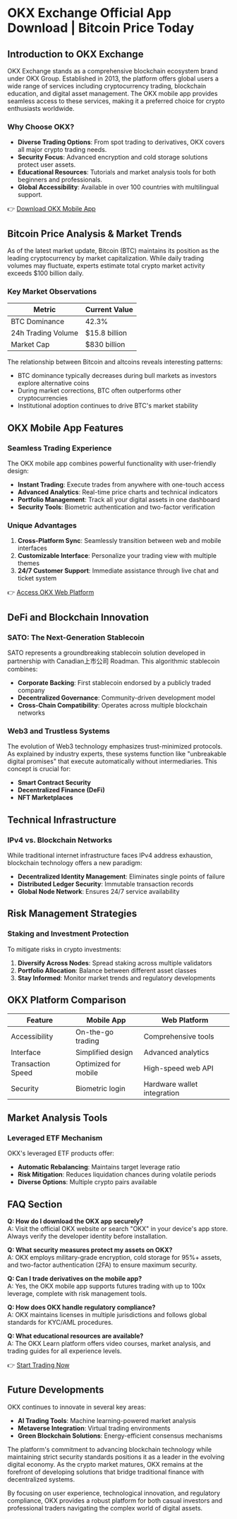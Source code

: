 # OKX Exchange Official App Download | Bitcoin Price Today

## Introduction to OKX Exchange

OKX Exchange stands as a comprehensive blockchain ecosystem brand under OKX Group. Established in 2013, the platform offers global users a wide range of services including cryptocurrency trading, blockchain education, and digital asset management. The OKX mobile app provides seamless access to these services, making it a preferred choice for crypto enthusiasts worldwide.

### Why Choose OKX?

- **Diverse Trading Options**: From spot trading to derivatives, OKX covers all major crypto trading needs.
- **Security Focus**: Advanced encryption and cold storage solutions protect user assets.
- **Educational Resources**: Tutorials and market analysis tools for both beginners and professionals.
- **Global Accessibility**: Available in over 100 countries with multilingual support.

👉 [Download OKX Mobile App](https://bit.ly/okx-bonus)

## Bitcoin Price Analysis & Market Trends

As of the latest market update, Bitcoin (BTC) maintains its position as the leading cryptocurrency by market capitalization. While daily trading volumes may fluctuate, experts estimate total crypto market activity exceeds $100 billion daily.

### Key Market Observations

| Metric                | Current Value       |
|-----------------------|---------------------|
| BTC Dominance         | 42.3%               |
| 24h Trading Volume    | $15.8 billion       |
| Market Cap            | $830 billion        |

The relationship between Bitcoin and altcoins reveals interesting patterns:
- BTC dominance typically decreases during bull markets as investors explore alternative coins
- During market corrections, BTC often outperforms other cryptocurrencies
- Institutional adoption continues to drive BTC's market stability

## OKX Mobile App Features

### Seamless Trading Experience

The OKX mobile app combines powerful functionality with user-friendly design:

- **Instant Trading**: Execute trades from anywhere with one-touch access
- **Advanced Analytics**: Real-time price charts and technical indicators
- **Portfolio Management**: Track all your digital assets in one dashboard
- **Security Tools**: Biometric authentication and two-factor verification

### Unique Advantages

1. **Cross-Platform Sync**: Seamlessly transition between web and mobile interfaces
2. **Customizable Interface**: Personalize your trading view with multiple themes
3. **24/7 Customer Support**: Immediate assistance through live chat and ticket system

👉 [Access OKX Web Platform](https://bit.ly/okx-bonus)

## DeFi and Blockchain Innovation

### SATO: The Next-Generation Stablecoin

SATO represents a groundbreaking stablecoin solution developed in partnership with Canadian上市公司 Roadman. This algorithmic stablecoin combines:
- **Corporate Backing**: First stablecoin endorsed by a publicly traded company
- **Decentralized Governance**: Community-driven development model
- **Cross-Chain Compatibility**: Operates across multiple blockchain networks

### Web3 and Trustless Systems

The evolution of Web3 technology emphasizes trust-minimized protocols. As explained by industry experts, these systems function like "unbreakable digital promises" that execute automatically without intermediaries. This concept is crucial for:
- **Smart Contract Security**
- **Decentralized Finance (DeFi)**
- **NFT Marketplaces**

## Technical Infrastructure

### IPv4 vs. Blockchain Networks

While traditional internet infrastructure faces IPv4 address exhaustion, blockchain technology offers a new paradigm:
- **Decentralized Identity Management**: Eliminates single points of failure
- **Distributed Ledger Security**: Immutable transaction records
- **Global Node Network**: Ensures 24/7 service availability

## Risk Management Strategies

### Staking and Investment Protection

To mitigate risks in crypto investments:
1. **Diversify Across Nodes**: Spread staking across multiple validators
2. **Portfolio Allocation**: Balance between different asset classes
3. **Stay Informed**: Monitor market trends and regulatory developments

## OKX Platform Comparison

| Feature             | Mobile App         | Web Platform       |
|---------------------|--------------------|--------------------|
| Accessibility       | On-the-go trading  | Comprehensive tools|
| Interface           | Simplified design  | Advanced analytics |
| Transaction Speed   | Optimized for mobile| High-speed web API |
| Security            | Biometric login    | Hardware wallet integration|

## Market Analysis Tools

### Leveraged ETF Mechanism

OKX's leveraged ETF products offer:
- **Automatic Rebalancing**: Maintains target leverage ratio
- **Risk Mitigation**: Reduces liquidation chances during volatile periods
- **Diverse Options**: Multiple crypto pairs available

## FAQ Section

**Q: How do I download the OKX app securely?**  
A: Visit the official OKX website or search "OKX" in your device's app store. Always verify the developer identity before installation.

**Q: What security measures protect my assets on OKX?**  
A: OKX employs military-grade encryption, cold storage for 95%+ assets, and two-factor authentication (2FA) to ensure maximum security.

**Q: Can I trade derivatives on the mobile app?**  
A: Yes, the OKX mobile app supports futures trading with up to 100x leverage, complete with risk management tools.

**Q: How does OKX handle regulatory compliance?**  
A: OKX maintains licenses in multiple jurisdictions and follows global standards for KYC/AML procedures.

**Q: What educational resources are available?**  
A: The OKX Learn platform offers video courses, market analysis, and trading guides for all experience levels.

👉 [Start Trading Now](https://bit.ly/okx-bonus)

## Future Developments

OKX continues to innovate in several key areas:
- **AI Trading Tools**: Machine learning-powered market analysis
- **Metaverse Integration**: Virtual trading environments
- **Green Blockchain Solutions**: Energy-efficient consensus mechanisms

The platform's commitment to advancing blockchain technology while maintaining strict security standards positions it as a leader in the evolving digital economy. As the crypto market matures, OKX remains at the forefront of developing solutions that bridge traditional finance with decentralized systems.

By focusing on user experience, technological innovation, and regulatory compliance, OKX provides a robust platform for both casual investors and professional traders navigating the complex world of digital assets.